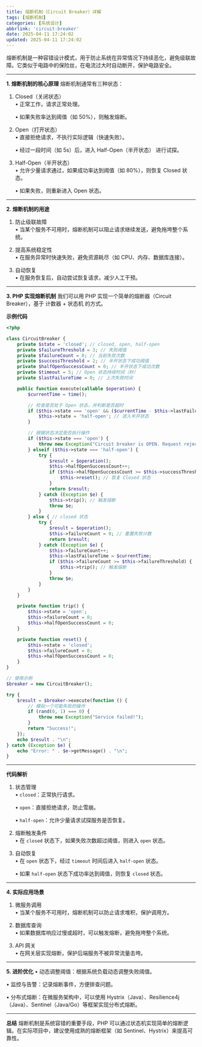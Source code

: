 ```yaml
---
title: 熔断机制（Circuit Breaker）详解
tags: [熔断机制]
categories: [系统设计]
abbrlink: 'circuit-breaker'
date: 2025-04-11 17:24:02
updated: 2025-04-11 17:24:02
---
```


熔断机制是一种容错设计模式，用于防止系统在异常情况下持续恶化，避免级联故障。它类似于电路中的保险丝，在电流过大时自动断开，保护电路安全。

---

**1. 熔断机制的核心原理**
熔断机制通常有三种状态：
1. Closed（关闭状态）  
   • 正常工作，请求正常处理。

   • 如果失败率达到阈值（如 50%），则触发熔断。

2. Open（打开状态）  
   • 直接拒绝请求，不执行实际逻辑（快速失败）。

   • 经过一段时间（如 5s）后，进入 Half-Open（半开状态） 进行试探。

3. Half-Open（半开状态）  
   • 允许少量请求通过，如果成功率达到阈值（如 80%），则恢复 Closed 状态。

   • 如果失败，则重新进入 Open 状态。


---

**2. 熔断机制的用途**
1. 防止级联故障  
   • 当某个服务不可用时，熔断机制可以阻止请求继续发送，避免拖垮整个系统。

2. 提高系统稳定性  
   • 在服务异常时快速失败，避免资源耗尽（如 CPU、内存、数据库连接）。

3. 自动恢复  
   • 在服务恢复后，自动尝试恢复请求，减少人工干预。


---

**3. PHP 实现熔断机制**
我们可以用 PHP 实现一个简单的熔断器（Circuit Breaker），基于 计数器 + 状态机 的方式。

**示例代码**
```php
<?php

class CircuitBreaker {
    private $state = 'closed'; // closed, open, half-open
    private $failureThreshold = 3; // 失败阈值
    private $failureCount = 0; // 当前失败次数
    private $successThreshold = 2; // 半开状态下成功阈值
    private $halfOpenSuccessCount = 0; // 半开状态下成功次数
    private $timeout = 5; // Open 状态持续时间（秒）
    private $lastFailureTime = 0; // 上次失败时间

    public function execute(callable $operation) {
        $currentTime = time();

        // 检查是否处于 Open 状态，并判断是否超时
        if ($this->state === 'open' && ($currentTime - $this->lastFailureTime) > $this->timeout) {
            $this->state = 'half-open'; // 进入半开状态
        }

        // 根据状态决定是否执行操作
        if ($this->state === 'open') {
            throw new Exception("Circuit breaker is OPEN. Request rejected.");
        } elseif ($this->state === 'half-open') {
            try {
                $result = $operation();
                $this->halfOpenSuccessCount++;
                if ($this->halfOpenSuccessCount >= $this->successThreshold) {
                    $this->reset(); // 恢复 Closed 状态
                }
                return $result;
            } catch (Exception $e) {
                $this->trip(); // 触发熔断
                throw $e;
            }
        } else { // closed 状态
            try {
                $result = $operation();
                $this->failureCount = 0; // 重置失败计数
                return $result;
            } catch (Exception $e) {
                $this->failureCount++;
                $this->lastFailureTime = $currentTime;
                if ($this->failureCount >= $this->failureThreshold) {
                    $this->trip(); // 触发熔断
                }
                throw $e;
            }
        }
    }

    private function trip() {
        $this->state = 'open';
        $this->failureCount = 0;
        $this->halfOpenSuccessCount = 0;
    }

    private function reset() {
        $this->state = 'closed';
        $this->failureCount = 0;
        $this->halfOpenSuccessCount = 0;
    }
}

// 使用示例
$breaker = new CircuitBreaker();

try {
    $result = $breaker->execute(function () {
        // 模拟一个可能失败的操作
        if (rand(0, 1) === 0) {
            throw new Exception("Service failed!");
        }
        return "Success!";
    });
    echo $result . "\n";
} catch (Exception $e) {
    echo "Error: " . $e->getMessage() . "\n";
}
```

---

**代码解析**
1. 状态管理  
   • `closed`：正常执行请求。

   • `open`：直接拒绝请求，防止雪崩。

   • `half-open`：允许少量请求试探服务是否恢复。

2. 熔断触发条件  
   • 在 `closed` 状态下，如果失败次数超过阈值，则进入 `open` 状态。

3. 自动恢复  
   • 在 `open` 状态下，经过 `timeout` 时间后进入 `half-open` 状态。

   • 如果 `half-open` 状态下成功率达到阈值，则恢复 `closed` 状态。


---

**4. 实际应用场景**
1. 微服务调用  
   • 当某个服务不可用时，熔断机制可以防止请求堆积，保护调用方。

2. 数据库查询  
   • 如果数据库响应过慢或超时，可以触发熔断，避免拖垮整个系统。

3. API 网关  
   • 在网关层实现熔断，保护后端服务不被异常流量击垮。


---

**5. 进阶优化**
• 动态调整阈值：根据系统负载动态调整失败阈值。

• 监控与告警：记录熔断事件，方便排查问题。

• 分布式熔断：在微服务架构中，可以使用 Hystrix（Java）、Resilience4j（Java）、Sentinel（Java/Go）等框架实现分布式熔断。


---

**总结**
熔断机制是系统容错的重要手段，PHP 可以通过状态机实现简单的熔断逻辑。在实际项目中，建议使用成熟的熔断框架（如 Sentinel、Hystrix）来提高可靠性。